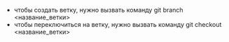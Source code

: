 - чтобы создать ветку, нужно вызвать команду git branch <название_ветки>
- чтобы переключиться на ветку, нужно вызвать команду git checkout <название_ветки>
